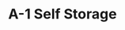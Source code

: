 ---
title: "A-1 Self Storage"
url: /albuquerque/a-1-self-storage-tramway-boulevard-northeast/
shop: storage rental
---